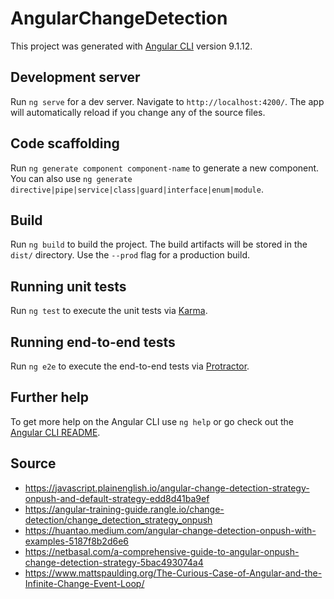 # AngularChangeDetection

This project was generated with [Angular CLI](https://github.com/angular/angular-cli) version 9.1.12.

## Development server

Run `ng serve` for a dev server. Navigate to `http://localhost:4200/`. The app will automatically reload if you change any of the source files.

## Code scaffolding

Run `ng generate component component-name` to generate a new component. You can also use `ng generate directive|pipe|service|class|guard|interface|enum|module`.

## Build

Run `ng build` to build the project. The build artifacts will be stored in the `dist/` directory. Use the `--prod` flag for a production build.

## Running unit tests

Run `ng test` to execute the unit tests via [Karma](https://karma-runner.github.io).

## Running end-to-end tests

Run `ng e2e` to execute the end-to-end tests via [Protractor](http://www.protractortest.org/).

## Further help

To get more help on the Angular CLI use `ng help` or go check out the [Angular CLI README](https://github.com/angular/angular-cli/blob/master/README.md).

## Source

- https://javascript.plainenglish.io/angular-change-detection-strategy-onpush-and-default-strategy-edd8d41ba9ef
- https://angular-training-guide.rangle.io/change-detection/change_detection_strategy_onpush
- https://huantao.medium.com/angular-change-detection-onpush-with-examples-5187f8b2d6e6
- https://netbasal.com/a-comprehensive-guide-to-angular-onpush-change-detection-strategy-5bac493074a4
- https://www.mattspaulding.org/The-Curious-Case-of-Angular-and-the-Infinite-Change-Event-Loop/
